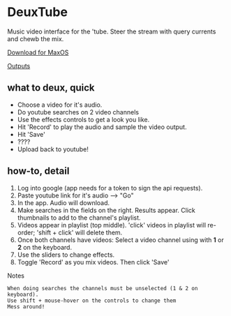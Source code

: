 # DeuxTube

Music video interface for the 'tube. Steer the stream with query currents and chewb the mix.

[Download for MaxOS](https://samelie.github.io/deuxtube-web/)


[Outputs](samelie.github.io/deuxtube-web)


## what to deux, quick

- Choose a video for it's audio.
- Do youtube searches on 2 video channels
- Use the effects controls to get a look you like.
- Hit 'Record' to play the audio and sample the video output. 
- Hit 'Save'
- ????
- Upload back to youtube!

##  how-to, detail

1. Log into google (app needs for a token to sign the api requests).
2. Paste youtube link for it's audio --> "Go"
3. In the app. Audio will download.
4. Make searches in the fields on the right. Results appear. Click thumbnails to add to the channel's playlist.
5. Videos appear in playlist (top middle). 'click' videos in playlist will re-order; 'shift + click' will delete them.
6. Once both channels have videos: Select a video channel using with **1** or **2** on the keyboard.
7. Use the sliders to change effects.
8. Toggle 'Record' as you mix videos. Then click 'Save'

Notes


	When doing searches the channels must be unselected (1 & 2 on keyboard).
	Use shift + mouse-hover on the controls to change them
	Mess around! 

